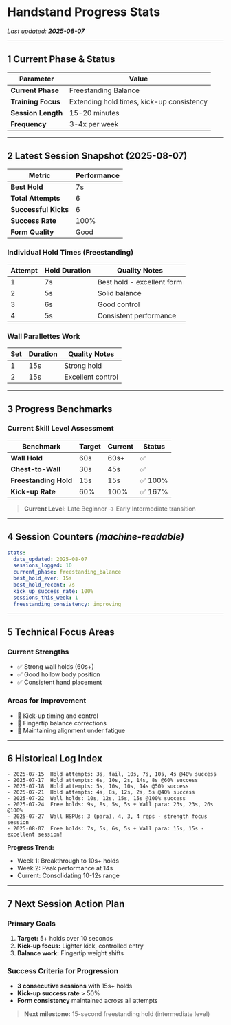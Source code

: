 # Handstand Progress Stats

*Last updated: **2025-08-07***

---

## 1 Current Phase & Status

| Parameter            | Value                                    |
| -------------------- | ---------------------------------------- |
| **Current Phase**    | Freestanding Balance                     |
| **Training Focus**   | Extending hold times, kick-up consistency|
| **Session Length**   | 15-20 minutes                           |
| **Frequency**        | 3-4x per week                           |

---

## 2 Latest Session Snapshot (2025-08-07)

| Metric               | Performance |
| -------------------- | ----------- |
| **Best Hold**        | 7s          |
| **Total Attempts**   | 6           |
| **Successful Kicks** | 6           |
| **Success Rate**     | 100%        |
| **Form Quality**     | Good        |

### Individual Hold Times (Freestanding)
| Attempt | Hold Duration | Quality Notes               |
| ------- | ------------- | --------------------------- |
| 1       | 7s            | Best hold - excellent form  |
| 2       | 5s            | Solid balance               |
| 3       | 6s            | Good control                |
| 4       | 5s            | Consistent performance      |

### Wall Parallettes Work
| Set | Duration | Quality Notes     |
| --- | -------- | ----------------- |
| 1   | 15s      | Strong hold       |
| 2   | 15s      | Excellent control |

---

## 3 Progress Benchmarks

### Current Skill Level Assessment

| Benchmark            | Target | Current | Status |
| -------------------- | ------ | ------- | ------ |
| **Wall Hold**        | 60s    | 60s+    | ✅      |
| **Chest-to-Wall**    | 30s    | 45s     | ✅      |  
| **Freestanding Hold**| 15s    | 15s     | ✅ 100% |
| **Kick-up Rate**     | 60%    | 100%    | ✅ 167% |

> **Current Level:** Late Beginner → Early Intermediate transition

---

## 4 Session Counters *(machine-readable)*

```yaml
stats:
  date_updated: 2025-08-07
  sessions_logged: 10
  current_phase: freestanding_balance
  best_hold_ever: 15s
  best_hold_recent: 7s
  kick_up_success_rate: 100%
  sessions_this_week: 1
  freestanding_consistency: improving
```

---

## 5 Technical Focus Areas

### Current Strengths
- ✅ Strong wall holds (60s+)
- ✅ Good hollow body position
- ✅ Consistent hand placement

### Areas for Improvement  
- 🎯 Kick-up timing and control
- 🎯 Fingertip balance corrections
- 🎯 Maintaining alignment under fatigue

---

## 6 Historical Log Index

```
- 2025-07-15  Hold attempts: 3s, fail, 10s, 7s, 10s, 4s @40% success
- 2025-07-17  Hold attempts: 6s, 10s, 2s, 14s, 8s @60% success  
- 2025-07-18  Hold attempts: 5s, 10s, 10s, 14s @50% success
- 2025-07-21  Hold attempts: 4s, 8s, 12s, 2s, 5s @40% success
- 2025-07-22  Wall holds: 10s, 12s, 15s, 15s @100% success
- 2025-07-24  Free holds: 9s, 8s, 5s, 5s + Wall para: 23s, 23s, 26s @100%
- 2025-07-27  Wall HSPUs: 3 (para), 4, 3, 4 reps - strength focus session
- 2025-08-07  Free holds: 7s, 5s, 6s, 5s + Wall para: 15s, 15s - excellent session!
```

**Progress Trend:**
- Week 1: Breakthrough to 10s+ holds
- Week 2: Peak performance at 14s
- Current: Consolidating 10-12s range

---

## 7 Next Session Action Plan

### Primary Goals
1. **Target:** 5+ holds over 10 seconds
2. **Kick-up focus:** Lighter kick, controlled entry
3. **Balance work:** Fingertip weight shifts

### Success Criteria for Progression
- **3 consecutive sessions** with 15s+ holds
- **Kick-up success rate** > 50%
- **Form consistency** maintained across all attempts

> **Next milestone:** 15-second freestanding hold (intermediate level)